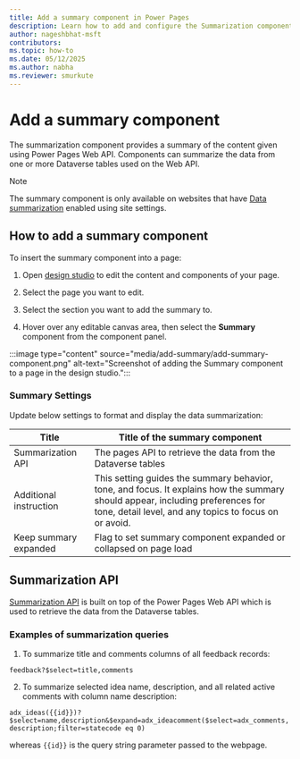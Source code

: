 ```yaml
---
title: Add a summary component in Power Pages  
description: Learn how to add and configure the Summarization component in Power Pages to summarize data from Dataverse tables using the Summarization API.  
author: nageshbhat-msft  
contributors:  
ms.topic: how-to  
ms.date: 05/12/2025  
ms.author: nabha  
ms.reviewer: smurkute  
---
```


# Add a summary component

The summarization component provides a summary of the content given using Power Pages Web API. Components can summarize the data from one or more Dataverse tables used on the Web API.

> [!NOTE]
> The summary component is only available on websites that have [Data summarization](/power-pages/configure/data-summarization-api#site-settings) enabled using site settings.

## How to add a summary component

To insert the summary component into a page:

1. Open [design studio](/power-pages/getting-started/use-design-studio) to edit the content and components of your page.

1. Select the page you want to edit.

1. Select the section you want to add the summary to.

1. Hover over any editable canvas area, then select the **Summary** component from the component panel.

:::image type="content" source="media/add-summary/add-summary-component.png" alt-text="Screenshot of adding the Summary component to a page in the design studio.":::

### Summary Settings

Update below settings to format and display the data summarization:

| Title                  | Title of the summary component  |
|------------------------|--------------------------------------------------------------|
| Summarization API      | The pages API to retrieve the data from the Dataverse tables   |
| Additional instruction | This setting guides the summary behavior, tone, and focus. It explains how the summary should appear, including preferences for tone, detail level, and any topics to focus on or avoid. |
| Keep summary expanded  | Flag to set summary component expanded or collapsed on page load  |

## Summarization API

[Summarization API](/power-pages/configure/data-summarization-api) is built on top of the Power Pages Web API which is used to retrieve the data from the Dataverse tables.

### Examples of summarization queries

1. To summarize title and comments columns of all feedback records:

`feedback?$select=title,comments`

2. To summarize selected idea name, description, and all related active comments with column name description:

`adx_ideas({{id}})?$select=name,description&$expand=adx_ideacomment($select=adx_comments,description;filter=statecode eq 0)`

whereas `{{id}}` is the query string parameter passed to the webpage.
